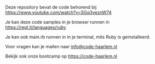 Deze repository bevat de code behorend bij https://www.youtube.com/watch?v=SGq3veznW74

Je kan deze code samples in je browser runnen in https://repl.it/languages/ruby

Je kan ook main.rb runnen in in je terminal, mits Ruby is geinstalleerd.

Voor vragen kan je mailen naar info@code-haarlem.nl

Bekijk ook onze bootcamp op https://code-haarlem.nl
